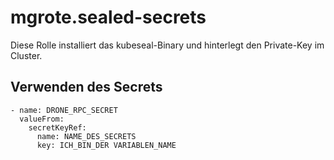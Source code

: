 # mgrote.sealed-secrets

Diese Rolle installiert das kubeseal-Binary und hinterlegt den Private-Key im Cluster.

## Verwenden des Secrets

```
- name: DRONE_RPC_SECRET
  valueFrom:
    secretKeyRef:
      name: NAME_DES_SECRETS
      key: ICH_BIN_DER VARIABLEN_NAME
```

